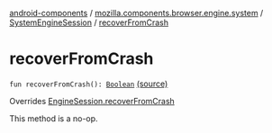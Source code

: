 [android-components](../../index.md) / [mozilla.components.browser.engine.system](../index.md) / [SystemEngineSession](index.md) / [recoverFromCrash](./recover-from-crash.md)

# recoverFromCrash

`fun recoverFromCrash(): `[`Boolean`](https://kotlinlang.org/api/latest/jvm/stdlib/kotlin/-boolean/index.html) [(source)](https://github.com/mozilla-mobile/android-components/blob/master/components/browser/engine-system/src/main/java/mozilla/components/browser/engine/system/SystemEngineSession.kt#L229)

Overrides [EngineSession.recoverFromCrash](../../mozilla.components.concept.engine/-engine-session/recover-from-crash.md)

This method is a no-op.

